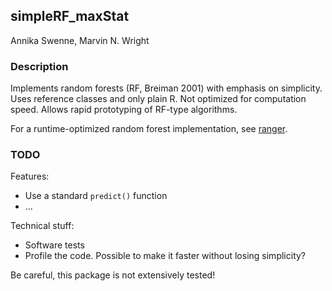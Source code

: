 ## simpleRF_maxStat
Annika Swenne, Marvin N. Wright

### Description
Implements random forests (RF, Breiman 2001) with emphasis on simplicity. Uses reference classes and only plain R. Not optimized for computation speed. Allows rapid prototyping of RF-type algorithms.

For a runtime-optimized random forest implementation, see [ranger](https://github.com/imbs-hl/ranger).

### TODO
Features: 
* Use a standard `predict()` function
* ...

Technical stuff:
* Software tests
* Profile the code. Possible to make it faster without losing simplicity?

Be careful, this package is not extensively tested!
